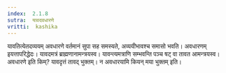 ```yaml
---
index:  2.1.8
sutra:  यावदवधारणे
vritti:  kashika 
---
```


यावतित्येतदव्ययम् अवधारणे वर्तमानं सुपा सह समस्यते, अव्ययीभावश्च समासो भवति। अवधारणम् इयत्तापरिद्धेदः। यावदमत्रं ब्राह्मणानामन्त्रयस्व। यावन्त्यमत्राणि सम्भवन्ति पञ्च षट् वा तावत आमन्त्रयस्व। अवधारणे इति किम्? यावदृत्तं तावद् भुक्तम्। न अवधारयामि कियन् मया भुक्तम् इति।

